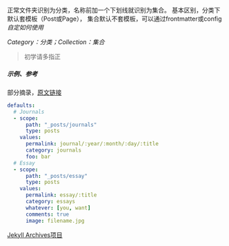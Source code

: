 正常文件夹识别为分类，名称前加一个下划线就识别为集合。
基本区别，分类下默认套模板（Post或Page），
集合默认不套模板，可以通过frontmatter或config*自定如何使用*

*Category：分类；Collection：集合*
>初学请多指正

##### 示例、参考
部分摘录，[原文链接](https://talk.jekyllrb.com/t/creating-custom-permalinks-for-each-post-category/434/4)
```YAML
defaults:
  # Journals
  - scope:
      path: "_posts/journals"
      type: posts
    values:
      permalink: journal/:year/:month/:day/:title
      category: journals
      foo: bar
  # Essay
  - scope:
      path: "_posts/essay"
      type: posts
    values:
      permalink: essay/:title
      category: essays
      whatever: [you, want]
      comments: true
      image: filename.jpg
```
[Jekyll Archives项目](https://github.com/jekyll/jekyll-archives)
